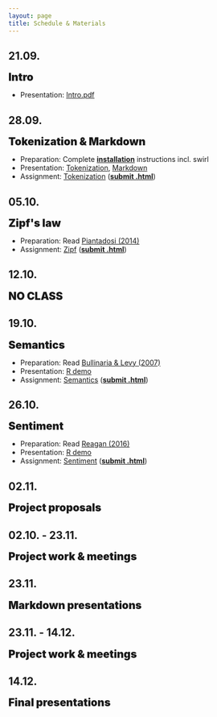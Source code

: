 ```yaml
---
layout: page
title: Schedule & Materials
---
```


<style>
e {
  font-size: 1.5em;
  font-weight: 900;
}

</style>

## 21.09.

<e>Intro</e>

- Presentation: <a href="https://dwulff.github.io/NLP_2021Autumn/assets/key/Intro.pdf">Intro.pdf</a>

## 28.09.

<e>Tokenization & Markdown</e>

- Preparation: Complete <a href="menu/installation"><b>installation</b></a> instructions incl. swirl
- Presentation: <a href="https://dwulff.github.io/NLP_2020Autumn/assets/sessions/Tokenization/Tokenization_intro.html">Tokenization</a>, <a href="https://dwulff.github.io/NLP_2020Autumn/assets/sessions/Tokenization/Markdown_intro.html">Markdown</a>
- Assignment: <a href="https://dwulff.github.io/NLP_2020Autumn/assets/sessions/Tokenization/Tokenization.html">Tokenization</a> (<a href="mailto:nlp2020autumn@gmail.com?subject=Tokenization%20assignment" class="button"><b>submit .html</b></a>)

## 05.10.

<e>Zipf's law</e>

- Preparation: Read <a href="https://dwulff.github.io/NLP_2020Autumn/assets/pdf/Piantadosi2014.pdf">Piantadosi (2014)</a>
- Assignment: <a href="https://dwulff.github.io/NLP_2020Autumn/assets/sessions/Zipf/Zipf.html">Zipf</a> (<a href="mailto:nlp2020autumn@gmail.com?subject=Zipf%20assignment" class="button"><b>submit .html</b></a>)

## 12.10.

<e>NO CLASS</e>

## 19.10.

<e>Semantics</e>

- Preparation: Read <a href="https://dwulff.github.io/NLP_2020Autumn/assets/pdf/Bullinaria&Levy2007.pdf">Bullinaria & Levy (2007)</a>
- Presentation: <a href="https://dwulff.github.io/NLP_2020Autumn/assets/sessions/Semantics/R_demo.R">R demo</a>
- Assignment: <a href="https://dwulff.github.io/NLP_2020Autumn/assets/sessions/Semantics/Semantics.html">Semantics</a> (<a href="mailto:nlp2020autumn@gmail.com?subject=Semantics%20assignment" class="button"><b>submit .html</b></a>)

## 26.10.

<e>Sentiment</e>

- Preparation: Read <a href="https://dwulff.github.io/NLP_2020Autumn/assets/pdf/Reagan2016.pdf">Reagan (2016)</a>
- Presentation: <a href="https://dwulff.github.io/NLP_2020Autumn/assets/sessions/Sentiment/R_demo.R">R demo</a>
- Assignment: <a href="https://dwulff.github.io/NLP_2020Autumn/assets/sessions/Sentiment/Sentiment.html">Sentiment</a> (<a href="mailto:nlp2020autumn@gmail.com?subject=Sentiment%20assignment" class="button"><b>submit .html</b></a>)

## 02.11.

<e>Project proposals</e>

## 02.10. - 23.11.

<e>Project work & meetings</e>

## 23.11.

<e>Markdown presentations</e>

## 23.11. - 14.12.

<e>Project work & meetings</e>

## 14.12.

<e>Final presentations</e>
